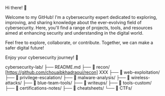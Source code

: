 Hi there! 👋

Welcome to my GitHub! I'm a cybersecurity expert dedicated to exploring, improving, and sharing knowledge about the ever-evolving field of cybersecurity. Here, you'll find a range of projects, tools, and resources aimed at enhancing security and understanding in the digital world.

Feel free to explore, collaborate, or contribute. Together, we can make a safer digital future!

Enjoy your cybersecurity journey! 🚀

cybersecurity-lab/
├── README.md
├── 📁 recon/  [https://github.com/chouaibkhadraoui/recon] XXX
├── 📁 web-exploitation/
├── 📁 privilege-escalation/
├── 📁 malware-analysis/
├── 📁 wireless-attacks/
├── 📁 blue-team-tools/
├── 📁 writeups/
├── 📁 tools-custom/
├── 📁 certifications-notes/
├── 📁 cheatsheets/
└── 📁 CTFs/
